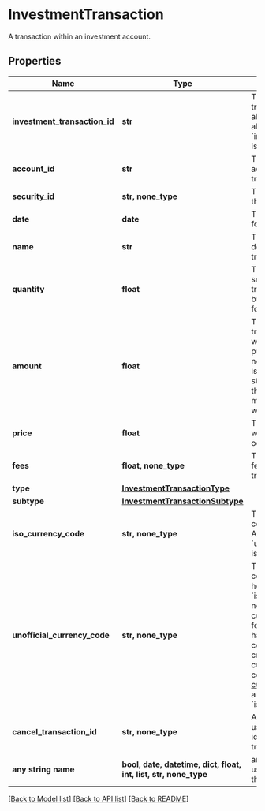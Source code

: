 # InvestmentTransaction

A transaction within an investment account.

## Properties
Name | Type | Description | Notes
------------ | ------------- | ------------- | -------------
**investment_transaction_id** | **str** | The ID of the Investment transaction, unique across all Plaid transactions. Like all Plaid identifiers, the &#x60;investment_transaction_id&#x60; is case sensitive. | 
**account_id** | **str** | The &#x60;account_id&#x60; of the account against which this transaction posted. | 
**security_id** | **str, none_type** | The &#x60;security_id&#x60; to which this transaction is related. | 
**date** | **date** | The [ISO 8601](https://wikipedia.org/wiki/ISO_8601) posting date for the transaction. | 
**name** | **str** | The institution’s description of the transaction. | 
**quantity** | **float** | The number of units of the security involved in this transaction. Positive for buy transactions; negative for sell transactions. | 
**amount** | **float** | The complete value of the transaction. Positive values when cash is debited, e.g. purchases of stock; negative values when cash is credited, e.g. sales of stock. Treatment remains the same for cash-only movements unassociated with securities. | 
**price** | **float** | The price of the security at which this transaction occurred. | 
**fees** | **float, none_type** | The combined value of all fees applied to this transaction | 
**type** | [**InvestmentTransactionType**](InvestmentTransactionType.md) |  | 
**subtype** | [**InvestmentTransactionSubtype**](InvestmentTransactionSubtype.md) |  | 
**iso_currency_code** | **str, none_type** | The ISO-4217 currency code of the transaction. Always &#x60;null&#x60; if &#x60;unofficial_currency_code&#x60; is non-&#x60;null&#x60;. | 
**unofficial_currency_code** | **str, none_type** | The unofficial currency code associated with the holding. Always &#x60;null&#x60; if &#x60;iso_currency_code&#x60; is non-&#x60;null&#x60;. Unofficial currency codes are used for currencies that do not have official ISO currency codes, such as cryptocurrencies and the currencies of certain countries.  See the [currency code schema](https://plaid.com/docs/api/accounts#currency-code-schema) for a full listing of supported &#x60;iso_currency_code&#x60;s. | 
**cancel_transaction_id** | **str, none_type** | A legacy field formerly used internally by Plaid to identify certain canceled transactions. | [optional] 
**any string name** | **bool, date, datetime, dict, float, int, list, str, none_type** | any string name can be used but the value must be the correct type | [optional]

[[Back to Model list]](../README.md#documentation-for-models) [[Back to API list]](../README.md#documentation-for-api-endpoints) [[Back to README]](../README.md)


